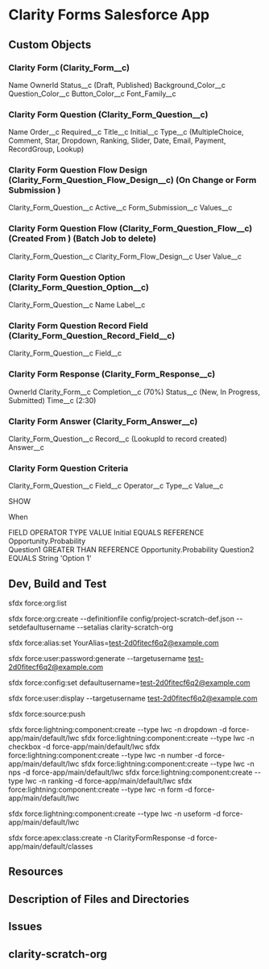 # Clarity Forms Salesforce App

## Custom Objects

### Clarity Form (Clarity_Form__c)

Name
OwnerId
Status__c (Draft, Published)
Background_Color__c
Question_Color__c
Button_Color__c
Font_Family__c

### Clarity Form Question (Clarity_Form_Question__c)

Name
Order__c
Required__c
Title__c
Initial__c 
Type__c (MultipleChoice, Comment, Star, Dropdown, Ranking, Slider, Date, Email, Payment, RecordGroup, Lookup)

### Clarity Form Question Flow Design (Clarity_Form_Question_Flow_Design__c) (On Change or Form Submission )

Clarity_Form_Question__c
Active__c 
Form_Submission__c 
Values__c 

### Clarity Form Question Flow (Clarity_Form_Question_Flow__c) (Created From ) (Batch Job to delete)

Clarity_Form_Question__c
Clarity_Form_Flow_Design__c
User
Value__c 

### Clarity Form Question Option (Clarity_Form_Question_Option__c)

Clarity_Form_Question__c
Name
Label__c

### Clarity Form Question Record Field (Clarity_Form_Question_Record_Field__c)

Clarity_Form_Question__c
Field__c

### Clarity Form Response (Clarity_Form_Response__c)

OwnerId
Clarity_Form__c
Completion__c (70%)
Status__c (New, In Progress, Submitted)
Time__c (2:30)

### Clarity Form Answer (Clarity_Form_Answer__c)

Clarity_Form_Question__c
Record__c (LookupId to record created)
Answer__c 

### Clarity Form Question Criteria 

Clarity_Form_Question__c
Field__c
Operator__c
Type__c
Value__c

SHOW 

When

FIELD           OPERATOR            TYPE            VALUE
Initial         EQUALS              REFERENCE       Opportunity.Probability  
Question1       GREATER THAN        REFERENCE       Opportunity.Probability
Question2       EQUALS              String          'Option 1'



## Dev, Build and Test
sfdx force:org:list

sfdx force:org:create --definitionfile config/project-scratch-def.json --setdefaultusername --setalias clarity-scratch-org

sfdx force:alias:set YourAlias=test-2d0fitecf6q2@example.com

sfdx force:user:password:generate --targetusername test-2d0fitecf6q2@example.com

sfdx force:config:set defaultusername=test-2d0fitecf6q2@example.com

sfdx force:user:display --targetusername test-2d0fitecf6q2@example.com

sfdx force:source:push

sfdx force:lightning:component:create --type lwc -n dropdown -d force-app/main/default/lwc
sfdx force:lightning:component:create --type lwc -n checkbox -d force-app/main/default/lwc
sfdx force:lightning:component:create --type lwc -n number -d force-app/main/default/lwc
sfdx force:lightning:component:create --type lwc -n nps -d force-app/main/default/lwc
sfdx force:lightning:component:create --type lwc -n ranking -d force-app/main/default/lwc
sfdx force:lightning:component:create --type lwc -n form -d force-app/main/default/lwc

sfdx force:lightning:component:create --type lwc -n useform -d force-app/main/default/lwc

sfdx force:apex:class:create -n ClarityFormResponse -d force-app/main/default/classes


## Resources


## Description of Files and Directories


## Issues


## clarity-scratch-org 


